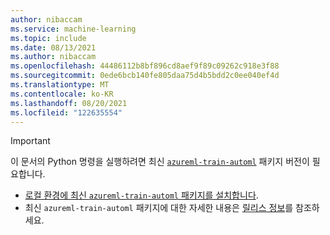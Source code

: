 ```yaml
---
author: nibaccam
ms.service: machine-learning
ms.topic: include
ms.date: 08/13/2021
ms.author: nibaccam
ms.openlocfilehash: 44486112b8bf896cd8aef9f89c09262c918e3f88
ms.sourcegitcommit: 0ede6bcb140fe805daa75d4b5bdd2c0ee040ef4d
ms.translationtype: MT
ms.contentlocale: ko-KR
ms.lasthandoff: 08/20/2021
ms.locfileid: "122635554"
---
```

> [!IMPORTANT]
> 이 문서의 Python 명령을 실행하려면 최신 [`azureml-train-automl`](/python/api/overview/azure/ml/install#other-azureml-packages) 패키지 버전이 필요합니다.
> * [로컬 환경에 최신 `azureml-train-automl` 패키지를 설치합니다](/python/api/overview/azure/ml/install#additional-use-case-guidance).
> * 최신 `azureml-train-automl` 패키지에 대한 자세한 내용은 [릴리스 정보](../articles/machine-learning/azure-machine-learning-release-notes.md)를 참조하세요.
